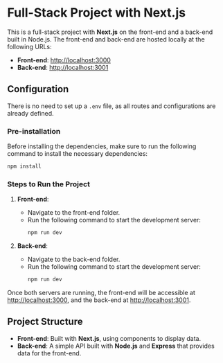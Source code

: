 # Full-Stack Project with Next.js

This is a full-stack project with **Next.js** on the front-end and a back-end built in Node.js. The front-end and back-end are hosted locally at the following URLs:

- **Front-end**: [http://localhost:3000](http://localhost:3000)
- **Back-end**: [http://localhost:3001](http://localhost:3001)

## Configuration

There is no need to set up a `.env` file, as all routes and configurations are already defined.

### Pre-installation

Before installing the dependencies, make sure to run the following command to install the necessary dependencies:

```bash
npm install
```
### Steps to Run the Project

1. **Front-end**:
   - Navigate to the front-end folder.
   - Run the following command to start the development server:
     ```bash
     npm run dev
     ```

2. **Back-end**:
   - Navigate to the back-end folder.
   - Run the following command to start the development server:
     ```bash
     npm run dev
     ```

Once both servers are running, the front-end will be accessible at [http://localhost:3000](http://localhost:3000), and the back-end at [http://localhost:3001](http://localhost:3001).

## Project Structure

- **Front-end**: Built with **Next.js**, using components to display data.
- **Back-end**: A simple API built with **Node.js** and **Express** that provides data for the front-end.
